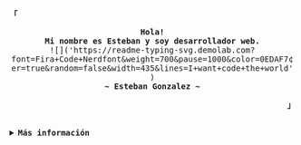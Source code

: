 <!-- Rxyhn's Aesthetic GitHub Profile -->
<div align="justify">

<!-- Profile -->
<p align="left"><strong><samp>「</samp></strong></p>
  <p align="center">
    <samp>
      <b>
        Hola! 
      <br>
        Mi nombre es Esteban y soy desarrollador web. 
      </b>
      <br>
        <!-- <image src="https://readme-typing-svg.herokuapp.com?font=Fira+Code&pause=1000&color=F70EE6&center=true&vCenter=true&random=false&width=435&lines=Programming+is+wonderful"> -->
        ![]('https://readme-typing-svg.demolab.com?font=Fira+Code+Nerdfont&weight=700&pause=1000&color=0EDAF7&center=true&random=false&width=435&lines=I+want+code+the+world') 
      <br>
      <b>
        ~ Esteban Gonzalez ~
      </b>
    </samp>
  </p>
<p align="right"><strong><samp>」</samp></strong></p>

<br>

<details>
<summary><samp><b>Más información</b></samp></summary>

<h2></h2><br>

<!-- Contact Me -->
<p align="center">
  <samp>  
    Correo electronico [<a href="mailto:estebangonza2005@gmail.com">e-mail</a>]
  </samp>
</p>

<h2></h2><br>

<!-- Profile Views Badge -->
<p align="center">
  <samp>
  <a href="#--------">
    <img src="https://komarev.com/ghpvc/?username=Esteban528&label=Profile+Views&color=grey" alt="profile views" /> 
  </a>
  </samp>
</p>

<!-- Github Trophy -->
<div align="center">
  <table>
    <tr>
      <td><a href="#--------"><img align="center" alt="GitHub Trophy" src="https://github-trophies.vercel.app/?username=Esteban528&rank=SECRET,SSS,SS,S,AAA,AA,A&row=2&column=3&margin-w=15&margin-h=15&no-frame=true&theme=nord"></a></td>
    </tr>
  </table>
</div>

<!-- Github Stats -->
<div align="center">
  <table>
    <tr>
      <td><a href="#--------"><img height="137px" align="center" alt="GitHub Stats" src="https://github-readme-stats.vercel.app/api?username=Esteban528&count_private=true&show_icons=true&include_all_commits=true&line_height=21&hide_border=true&theme=nord"/></a></td>
      <td><a href="#--------"><img height="137px" align="center" alt="Top Language" src="https://github-readme-stats.vercel.app/api/top-langs/?username=Esteban528&layout=compact&line_height=21&hide_border=true&theme=nord"/></a></td>
    </tr>
  </table>
</div>

</details>
</div>
